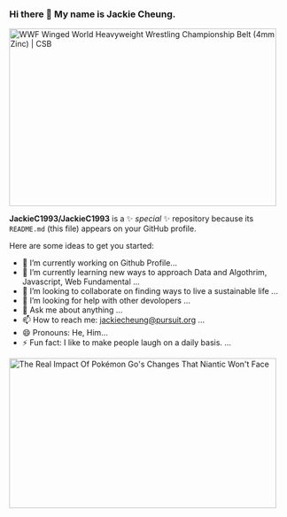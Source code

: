 ### Hi there 👋 My name is Jackie Cheung.

<img src="https://static.wixstatic.com/media/85f9a0_c7744d8f49e847afa7c26a658ee8a981~mv2.png/v1/fill/w_498,h_332,al_c,usm_0.66_1.00_0.01/85f9a0_c7744d8f49e847afa7c26a658ee8a981~mv2.png" jsaction="VQAsE" class="r48jcc pT0Scc iPVvYb" style="max-width: 498px; height: 321px; margin: 0px; width: 482px;" alt="WWF Winged World Heavyweight Wrestling Championship Belt (4mm Zinc) | CSB" jsname="kn3ccd" aria-hidden="false">


**JackieC1993/JackieC1993** is a ✨ _special_ ✨ repository because its `README.md` (this file) appears on your GitHub profile.

Here are some ideas to get you started:

- 🔭 I’m currently working on Github Profile...
- 🌱 I’m currently learning new ways to approach Data and Algothrim, Javascript, Web Fundamental ...
- 👯 I’m looking to collaborate on finding ways to live a sustainable life  ...
- 🤔 I’m looking for help with other devolopers ...
- 💬 Ask me about anything ...
- 📫 How to reach me: jackiecheung@pursuit.org ...
- 😄 Pronouns: He, Him...
- ⚡ Fun fact: I like to make people laugh on a daily basis. ...

<img src="https://i.kinja-img.com/gawker-media/image/upload/c_fill,f_auto,fl_progressive,g_center,h_675,pg_1,q_80,w_1200/cb5c919f283e4b45f3599f7e3660a621.jpg" jsaction="VQAsE" class="r48jcc pT0Scc iPVvYb" style="max-width: 1200px; height: 271px; margin: 0px; width: 482px;" alt="The Real Impact Of Pokémon Go's Changes That Niantic Won't Face" jsname="kn3ccd" aria-hidden="false">
